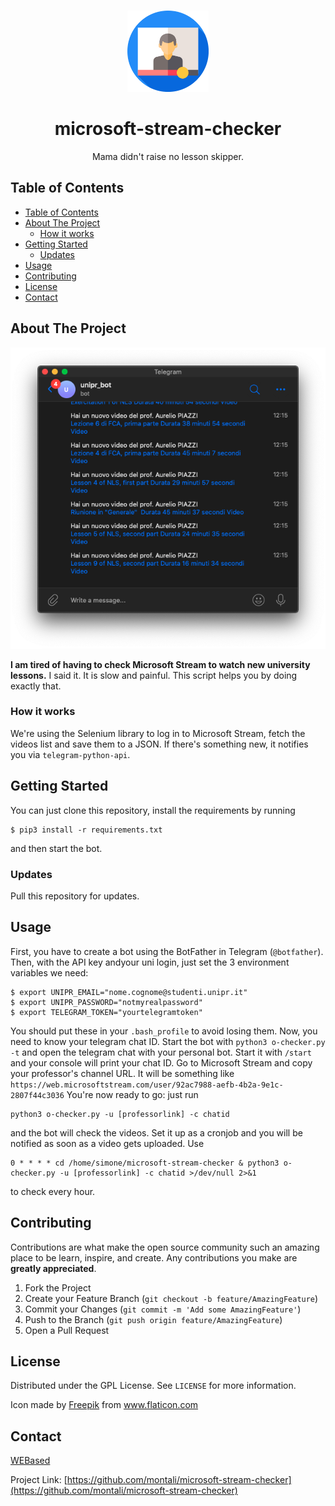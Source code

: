 <!-- PROJECT LOGO -->
<br />
<p align="center">
  <a href="https://github.com/we-based/visuaspy">
    <img src="res/computer.png" alt="Logo" width="130" height="130">
  </a>
  <h1 align="center">microsoft-stream-checker</h1>

  <p align="center">
    Mama didn't raise no lesson skipper.
  </p>
</p>

<!-- TABLE OF CONTENTS -->

## Table of Contents

- [Table of Contents](#table-of-contents)
- [About The Project](#about-the-project)
  - [How it works](#how-it-works)
- [Getting Started](#getting-started)
  - [Updates](#updates)
- [Usage](#usage)
- [Contributing](#contributing)
- [License](#license)
- [Contact](#contact)

<!-- ABOUT THE PROJECT -->

## About The Project

![Product Name Screen Shot][screenshot]

**I am tired of having to check Microsoft Stream to watch new university lessons.** I said it. It is slow and painful. This script helps you by doing exactly that.

### How it works

We're using the Selenium library to log in to Microsoft Stream, fetch the videos list and save them to a JSON. If there's something new, it notifies you via `telegram-python-api`.

<!-- GETTING STARTED -->

## Getting Started

You can just clone this repository, install the requirements by running

```
$ pip3 install -r requirements.txt
```

and then start the bot.

### Updates

Pull this repository for updates.

<!-- USAGE EXAMPLES -->

## Usage

First, you have to create a bot using the BotFather in Telegram (`@botfather`). Then, with the API key andyour uni login, just set the 3 environment variables we need:

```
$ export UNIPR_EMAIL="nome.cognome@studenti.unipr.it"
$ export UNIPR_PASSWORD="notmyrealpassword"
$ export TELEGRAM_TOKEN="yourtelegramtoken"
```

You should put these in your `.bash_profile` to avoid losing them.
Now, you need to know your telegram chat ID. Start the bot with
`python3 o-checker.py -t`
and open the telegram chat with your personal bot. Start it with `/start` and your console will print your chat ID.
Go to Microsoft Stream and copy your professor's channel URL. It will be something like `https://web.microsoftstream.com/user/92ac7988-aefb-4b2a-9e1c-2807f44c3036`
You're now ready to go: just run

```
python3 o-checker.py -u [professorlink] -c chatid
```

and the bot will check the videos.
Set it up as a cronjob and you will be notified as soon as a video gets uploaded. Use

```
0 * * * * cd /home/simone/microsoft-stream-checker & python3 o-checker.py -u [professorlink] -c chatid >/dev/null 2>&1
```

to check every hour.

<!-- CONTRIBUTING -->

## Contributing

Contributions are what make the open source community such an amazing place to be learn, inspire, and create. Any contributions you make are **greatly appreciated**.

1. Fork the Project
2. Create your Feature Branch (`git checkout -b feature/AmazingFeature`)
3. Commit your Changes (`git commit -m 'Add some AmazingFeature'`)
4. Push to the Branch (`git push origin feature/AmazingFeature`)
5. Open a Pull Request

<!-- LICENSE -->

## License

Distributed under the GPL License. See `LICENSE` for more information.

<div>Icon made by <a href="https://www.flaticon.com/authors/freepik" title="Freepik">Freepik</a> from <a href="https://www.flaticon.com/"             title="Flaticon">www.flaticon.com</a></div>

<!-- CONTACT -->

## Contact

[WEBased](https://webased.it)

Project Link: [https://github.com/montali/microsoft-stream-checker](https://github.com/montali/microsoft-stream-checker)

[screenshot]: res/screenshot.png "Screenshot"
[logo]: res/computer.png
